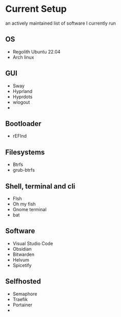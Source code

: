 # Current Setup
an actively maintained list of software I currently run

## OS
- Regolith Ubuntu 22.04
- Arch linux

## GUI
- Sway
- Hyprland
- Hyprdots
- wlogout
- 

## Bootloader
- rEFInd

## Filesystems
- Btrfs
- grub-btrfs

## Shell, terminal and cli
- FIsh
- Oh my fish
- Gnome terminal
- bat

## Software
- Visual Studio Code
- Obsidian
- Bitwarden
- Helvum
- Spicetify

## Selfhosted
- Semaphore
- Traefik
- Portainer
- 

